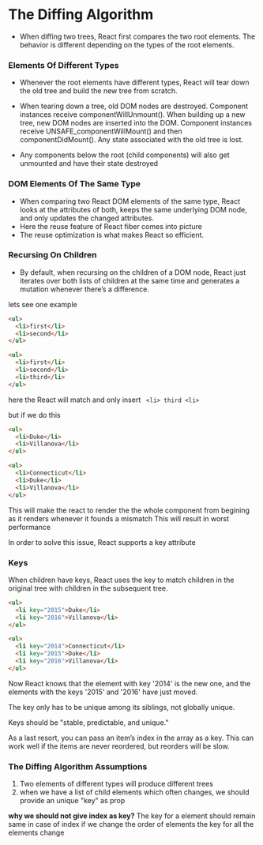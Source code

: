 # The Diffing Algorithm

- When diffing two trees, React first compares the two root elements. The behavior is different depending
  on the types of the root elements.

### Elements Of Different Types

- Whenever the root elements have different types, React will tear down the old tree and build the new
  tree from scratch.

- When tearing down a tree, old DOM nodes are destroyed. Component instances receive componentWillUnmount().
  When building up a new tree, new DOM nodes are inserted into the DOM. Component instances receive
  UNSAFE_componentWillMount() and then componentDidMount(). Any state associated with the old tree is lost.

- Any components below the root (child components) will also get unmounted and have their state destroyed

### DOM Elements Of The Same Type

- When comparing two React DOM elements of the same type, React looks at the attributes of both, keeps the same underlying DOM node, and only updates the changed attributes.
- Here the reuse feature of React fiber comes into picture
- The reuse optimization is what makes React so efficient.

### Recursing On Children

- By default, when recursing on the children of a DOM node, React just iterates over both lists of children at the same time and generates a mutation whenever there’s a difference.

lets see one example

```html
<ul>
  <li>first</li>
  <li>second</li>
</ul>

<ul>
  <li>first</li>
  <li>second</li>
  <li>third</li>
</ul>
```

here the React will match and only insert
` <li> third <li>`

but if we do this

```html
<ul>
  <li>Duke</li>
  <li>Villanova</li>
</ul>

<ul>
  <li>Connecticut</li>
  <li>Duke</li>
  <li>Villanova</li>
</ul>
```

This will make the react to render the the whole component from begining as it renders whenever it founds a mismatch
This will result in worst performance

In order to solve this issue, React supports a key attribute

### Keys

When children have keys, React uses the key to match children in the original tree with children in the subsequent tree.

```html
<ul>
  <li key="2015">Duke</li>
  <li key="2016">Villanova</li>
</ul>

<ul>
  <li key="2014">Connecticut</li>
  <li key="2015">Duke</li>
  <li key="2016">Villanova</li>
</ul>
```

Now React knows that the element with key '2014' is the new one, and the elements with the keys '2015' and '2016' have just moved.

The key only has to be unique among its siblings, not globally unique.

Keys should be "stable, predictable, and unique."

As a last resort, you can pass an item’s index in the array as a key. This can work well if the items are never reordered, but reorders will be slow.

### The Diffing Algorithm Assumptions

1. Two elements of different types will produce different trees
2. when we have a list of child elements which often changes, we should provide an unique "key" as prop

**why we should not give index as key?**
The key for a element should remain same
in case of index if we change the order of elements the key for all the elements change
